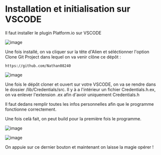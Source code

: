 # Installation et initialisation sur VSCODE

Il faut installer le plugin Platform.io sur VSCODE

![image](https://user-images.githubusercontent.com/50341252/193598403-fb33c198-600b-4fc9-b323-02b86f142caf.png)

Une fois installé, on va cliquer sur la tête d'Alien et séléctionner l'option Clone Git Project
dans lequel on va venir clône ce dépôt :

```
https://github.com/Nathan08240
```

![image](https://user-images.githubusercontent.com/50341252/193599671-94a157e0-3714-4b9a-a173-de0eba0596f5.png)


Une fois le dépôt cloner et ouvert sur votre VSCODE, on va se rendre dans le dossier /lib/Credentials/src.
Il y à a l'intérieur un fichier Credentials.h.ex, on va enlever l'extension .ex afin d'avoir uniquement Credentials.h

Il faut dedans remplir toutes les infos personnelles afin que le programme fonctionne correctement.

Une fois celà fait, on peut build pour la première fois le programme.


![image](https://user-images.githubusercontent.com/50341252/193599772-6f440e47-de9a-4a48-8640-d17bcfba2917.png)

![image](https://user-images.githubusercontent.com/50341252/193599818-bae58cf5-9371-4fae-a28a-c24833e0d306.png)


On appuie sur ce dernier bouton et maintenant on laisse la magie opérer ! 
